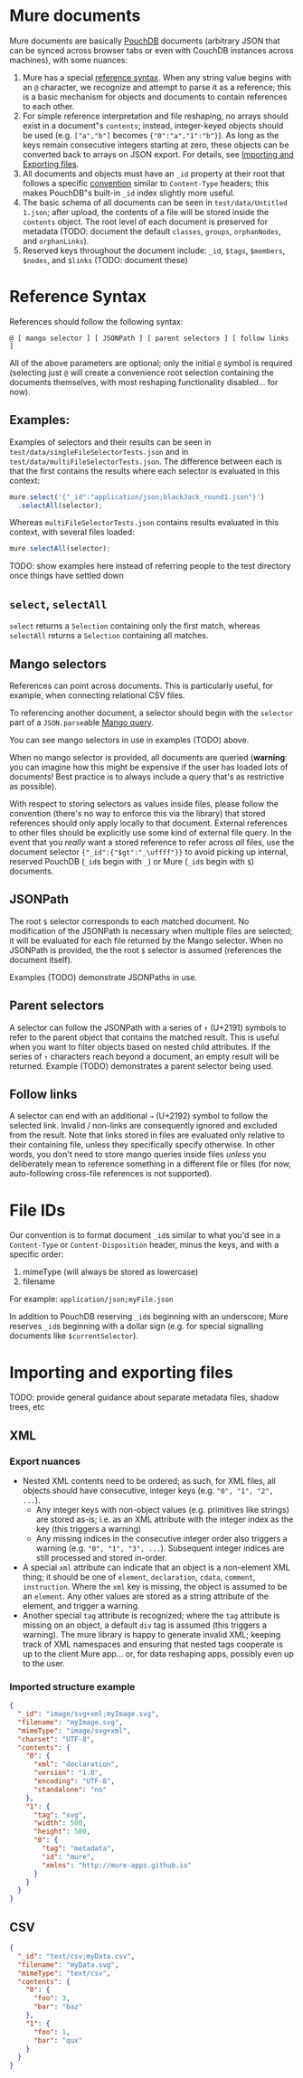 # Mure documents
Mure documents are basically [PouchDB](https://pouchdb.com/) documents (arbitrary JSON that can be synced across browser tabs or even with CouchDB instances across machines), with some nuances:
1. Mure has a special [reference syntax](#reference-syntax). When any string value begins with an `@` character, we recognize and attempt to parse it as a reference; this is a basic mechanism for objects and documents to contain references to each other.
2. For simple reference interpretation and file reshaping, no arrays should exist in a document"s `contents`; instead, integer-keyed objects should be used (e.g. `["a","b"]` becomes `{"0":"a","1":"b"}`). As long as the keys remain consecutive integers starting at zero, these objects can be converted back to arrays on JSON export. For details, see [Importing and Exporting files](#importing-and-exporting-files).
3. All documents and objects must have an `_id` property at their root that follows a specific [convention](#file-ids) similar to `Content-Type` headers; this makes PouchDB"s built-in `_id` index slightly more useful.
4. The basic schema of all documents can be seen in `test/data/Untitled 1.json`; after upload, the contents of a file will be stored inside the `contents` object. The root level of each document is preserved for metadata (TODO: document the default `classes`, `groups`, `orphanNodes`, and `orphanLinks`).
5. Reserved keys throughout the document include: `_id`, `$tags`, `$members`, `$nodes`, and `$links` (TODO: document these)

# Reference Syntax
References should follow the following syntax:

`@ [ mango selector ] [ JSONPath ] [ parent selectors ] [ follow links ]`

All of the above parameters are optional; only the initial `@` symbol is required (selecting just `@` will create a convenience root selection containing the documents themselves, with most reshaping functionality disabled... for now).

## Examples:
Examples of selectors and their results can be seen in `test/data/singleFileSelectorTests.json` and in `test/data/multiFileSelectorTests.json`.
The difference between each is that the first contains the results where each selector is evaluated in this context:

```js
mure.select('{"_id":"application/json;blackJack_round1.json"}')
  .selectAll(selector);
```

Whereas `multiFileSelectorTests.json` contains results evaluated in this context, with several files loaded:

```js
mure.selectAll(selector);
```

TODO: show examples here instead of referring people to the test directory once things have settled down

## `select`, `selectAll`
`select` returns a `Selection` containing only the first match, whereas `selectAll` returns a `Selection` containing all matches.

## Mango selectors
References can point across documents. This is particularly useful, for example, when connecting relational CSV files.

To referencing another document, a selector should begin with the `selector` part of a `JSON.parse`able [Mango query](https://pouchdb.com/guides/mango-queries.html).

You can see mango selectors in use in examples (TODO) above.

When no mango selector is provided, all documents are queried (**warning**: you can imagine how this might be expensive if the user has loaded lots of documents! Best practice is to always include a query that's as restrictive as possible).

With respect to storing selectors as values inside files, please follow the convention (there's no way to enforce this via the library) that stored references should only apply locally to that document. External references to other files should be explicitly use some kind of external file query. In the event that you *really* want a stored reference to refer across *all* files, use the document selector `{"_id":{"$gt":"_\uffff"}}` to avoid picking up internal, reserved PouchDB (`_id`s begin with `_`) or Mure (`_id`s begin with `$`) documents.

## JSONPath
The root `$` selector corresponds to each matched document. No modification of the JSONPath is necessary when multiple files are selected; it will be evaluated for each file returned by the Mango selector. When no JSONPath is provided, the the root `$` selector is assumed (references the document itself).

Examples (TODO) demonstrate JSONPaths in use.

## Parent selectors
A selector can follow the JSONPath with a series of `↑` (U+2191) symbols to refer to the parent object that contains the matched result. This is useful when you want to filter objects based on nested child attributes. If the series of `↑` characters reach beyond a document, an empty result will be returned. Example (TODO) demonstrates a parent selector being used.

## Follow links
A selector can end with an additional `→` (U+2192) symbol to follow the selected link. Invalid / non-links are consequently ignored and excluded from the result. Note that links stored in files are evaluated only relative to their containing file, unless they specifically specify otherwise. In other words, you don't need to store mango queries inside files *unless* you deliberately mean to reference something in a different file or files (for now, auto-following cross-file references is not supported).

# File IDs
Our convention is to format document `_id`s similar to what you'd see in a `Content-Type` or `Content-Disposition` header, minus the keys, and with a specific order:
  1. mimeType (will always be stored as lowercase)
  2. filename

For example: `application/json;myFile.json`

In addition to PouchDB reserving `_id`s beginning with an underscore; Mure reserves `_id`s beginning with a dollar sign (e.g. for special signalling documents like `$currentSelector`).

# Importing and exporting files
TODO: provide general guidance about separate metadata files, shadow trees, etc

## XML
### Export nuances
- Nested XML contents need to be ordered; as such, for XML files, all objects should have consecutive, integer keys (e.g. `"0", "1", "2", ...`).
  - Any integer keys with non-object values (e.g. primitives like strings) are stored as-is; i.e. as an XML attribute with the integer index as the key (this triggers a warning)
  - Any missing indices in the consecutive integer order also triggers a warning (e.g. `"0", "1", "3", ...`). Subsequent integer indices are still processed and stored in-order.
- A special `xml` attribute can indicate that an object is a non-element XML thing; it should be one of `element`, `declaration`, `cdata`, `comment`, `instruction`. Where the `xml` key is missing, the object is assumed to be an `element`. Any other values are stored as a string attribute of the element, and trigger a warning.
- Another special `tag` attribute is recognized; where the `tag` attribute is missing on an object, a default `div` tag is assumed (this triggers a warning). The mure library is happy to generate invalid XML; keeping track of XML namespaces and ensuring that nested tags cooperate is up to the client Mure app... or, for data reshaping apps, possibly even up to the user.

### Imported structure example
```json
{
  "_id": "image/svg+xml;myImage.svg",
  "filename": "myImage.svg",
  "mimeType": "image/svg+xml",
  "charset": "UTF-8",
  "contents": {
    "0": {
      "xml": "declaration",
      "version": "1.0",
      "encoding": "UTF-8",
      "standalone": "no"
    },
    "1": {
      "tag": "svg",
      "width": 500,
      "height": 500,
      "0": {
        "tag": "metadata",
        "id": "mure",
        "xmlns": "http://mure-apps.github.io"
      }
    }
  }
}
```

## CSV
```json
{
  "_id": "text/csv;myData.csv",
  "filename": "myData.svg",
  "mimeType": "text/csv",
  "contents": {
    "0": {
      "foo": 3,
      "bar": "baz"
    },
    "1": {
      "foo": 1,
      "bar": "qux"
    }
  }
}
```
